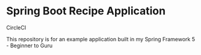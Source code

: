# Spring Boot Recipe Application

CircleCI

This repository is for an example application built in my Spring Framework 5 - Beginner to Guru
